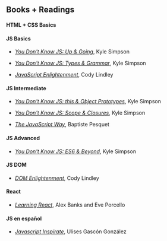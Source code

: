 ## Books + Readings

#### HTML + CSS Basics


#### JS Basics

- *[You Don't Know JS: Up & Going](https://github.com/getify/You-Dont-Know-JS/blob/master/up%20&%20going/README.md#you-dont-know-js-up--going)*, Kyle Simpson

- *[You Don't Know JS: Types & Grammar](https://github.com/getify/You-Dont-Know-JS/blob/master/types%20&%20grammar/README.md#you-dont-know-js-types--grammar)*, Kyle Simpson

- *[JavaScript Enlightenment](http://www.javascriptenlightenment.com/JavaScript_Enlightenment.pdf)*, Cody Lindley

#### JS Intermediate

- *[You Don't Know JS: this & Object Prototypes](https://github.com/getify/You-Dont-Know-JS/blob/master/this%20&%20object%20prototypes/README.md#you-dont-know-js-this--object-prototypes)*, Kyle Simpson

- *[You Don't Know JS: Scope & Closures](https://github.com/getify/You-Dont-Know-JS/blob/master/scope%20&%20closures/README.md#you-dont-know-js-scope--closures)*, Kyle Simpson

- *[The JavaScript Way](https://github.com/bpesquet/thejsway)*, Baptiste Pesquet


#### JS Advanced
- *[You Don't Know JS: ES6 & Beyond](https://github.com/getify/You-Dont-Know-JS/blob/master/es6%20&%20beyond/README.md#you-dont-know-js-es6--beyond)*, Kyle Simpson


#### JS DOM

- *[DOM Enlightenment](https://doc.lagout.org/programmation/JavaScript/DOM%20Enlightenment_%20Exploring%20JavaScript%20and%20the%20Modern%20DOM%20%5BLindley%202013-03-03%5D.pdf)*, Cody Lindley


#### React

- *[Learning React](http://www.r-5.org/files/books/computers/languages/escss/react/Alex_Banks_and_Eve_Porcello-Learning_React-EN.pdf)*, Alex Banks and Eve Porcello


#### JS en español

- *[Javascript Inspirate](https://leanpub.com/javascript-inspirate)*, Ulises Gascón González
